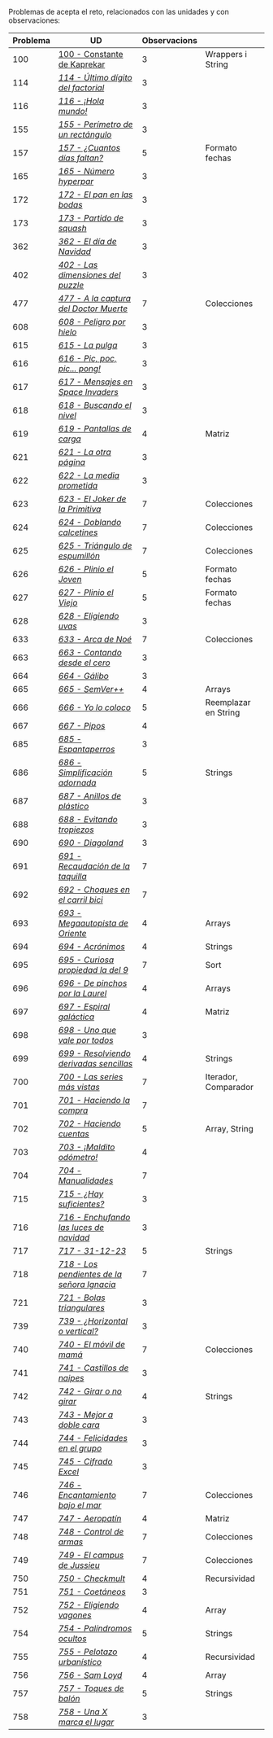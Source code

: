  Problemas de acepta el reto, relacionados con las unidades y con observaciones:

| **Problema** | **UD**                                                       | **Observacions** |                      |
| ------------ | ------------------------------------------------------------ | ---------------- | -------------------- |
| 100          | [100 - Constante de Kaprekar](https://aceptaelreto.com/problem/statement.php?id=100) | 3                | Wrappers i String    |
| 114          | *[114 - Último dígito del factorial](https://aceptaelreto.com/problem/statement.php?id=114)* | 3                |                      |
| 116          | *[116 - ¡Hola mundo!](https://aceptaelreto.com/problem/statement.php?id=116)* | 3                |                      |
| 155          | *[155 - Perímetro de un rectángulo](https://aceptaelreto.com/problem/statement.php?id=155)* | 3                |                      |
| 157          | *[157 - ¿Cuantos días faltan?](https://aceptaelreto.com/problem/statement.php?id=157)* | 5                | Formato fechas       |
| 165          | *[165 - Número hyperpar](https://aceptaelreto.com/problem/statement.php?id=165)* | 3                |                      |
| 172          | *[172 - El pan en las bodas](https://aceptaelreto.com/problem/statement.php?id=172)* | 3                |                      |
| 173          | *[173 - Partido de squash](https://aceptaelreto.com/problem/statement.php?id=173)* | 3                |                      |
| 362          | *[362 - El día de Navidad](https://aceptaelreto.com/problem/statement.php?id=362)* | 3                |                      |
| 402          | *[402 - Las dimensiones del puzzle](https://aceptaelreto.com/problem/statement.php?id=402)* | 3                |                      |
| 477          | *[477 - A la captura del Doctor Muerte](https://aceptaelreto.com/problem/statement.php?id=477)* | 7                | Colecciones          |
| 608          | *[608 - Peligro por hielo](https://aceptaelreto.com/problem/statement.php?id=608)* | 3                |                      |
| 615          | *[615 - La pulga](https://aceptaelreto.com/problem/statement.php?id=615)* | 3                |                      |
| 616          | *[616 - Pic, poc, pic... pong!](https://aceptaelreto.com/problem/statement.php?id=616)* | 3                |                      |
| 617          | *[617 - Mensajes en Space Invaders](https://aceptaelreto.com/problem/statement.php?id=617)* | 3                |                      |
| 618          | *[618 - Buscando el nivel](https://aceptaelreto.com/problem/statement.php?id=618)* | 3                |                      |
| 619          | *[619 - Pantallas de carga](https://aceptaelreto.com/problem/statement.php?id=619)* | 4                | Matriz               |
| 621          | *[621 - La otra página](https://aceptaelreto.com/problem/statement.php?id=621)* | 3                |                      |
| 622          | *[622 - La media prometida](https://aceptaelreto.com/problem/statement.php?id=622)* | 3                |                      |
| 623          | *[623 - El Joker de la Primitiva](https://aceptaelreto.com/problem/statement.php?id=623)* | 7                | Colecciones          |
| 624          | *[624 - Doblando calcetines](https://aceptaelreto.com/problem/statement.php?id=624)* | 7                | Colecciones          |
| 625          | *[625 - Triángulo de espumillón](https://aceptaelreto.com/problem/statement.php?id=625)* | 7                | Colecciones          |
| 626          | *[626 - Plinio el Joven](https://aceptaelreto.com/problem/statement.php?id=626)* | 5                | Formato fechas       |
| 627          | *[627 - Plinio el Viejo](https://aceptaelreto.com/problem/statement.php?id=627)* | 5                | Formato fechas       |
| 628          | *[628 - Eligiendo uvas](https://aceptaelreto.com/problem/statement.php?id=628)* | 3                |                      |
| 633          | *[633 - Arca de Noé](https://aceptaelreto.com/problem/statement.php?id=633)* | 7                | Colecciones          |
| 663          | *[663 - Contando desde el cero](https://aceptaelreto.com/problem/statement.php?id=663)* | 3                |                      |
| 664          | *[664 - Gálibo](https://aceptaelreto.com/problem/statement.php?id=664)* | 3                |                      |
| 665          | *[665 - SemVer++](https://aceptaelreto.com/problem/statement.php?id=665)* | 4                | Arrays               |
| 666          | *[666 - Yo lo coloco](https://aceptaelreto.com/problem/statement.php?id=666)* | 5                | Reemplazar en String |
| 667          | *[667 - Pipos](https://aceptaelreto.com/problem/statement.php?id=667)* | 4                |                      |
| 685          | *[685 - Espantaperros](https://aceptaelreto.com/problem/statement.php?id=685)* | 3                |                      |
| 686          | *[686 - Simplificación adornada](https://aceptaelreto.com/problem/statement.php?id=686)* | 5                | Strings              |
| 687          | *[687 - Anillos de plástico](https://aceptaelreto.com/problem/statement.php?id=687)* | 3                |                      |
| 688          | *[688 - Evitando tropiezos](https://aceptaelreto.com/problem/statement.php?id=688)* | 3                |                      |
| 690          | *[690 - Diagoland](https://aceptaelreto.com/problem/statement.php?id=690)* | 3                |                      |
| 691          | *[691 - Recaudación de la taquilla](https://aceptaelreto.com/problem/statement.php?id=691)* | 7                |                      |
| 692          | *[692 - Choques en el carril bici](https://aceptaelreto.com/problem/statement.php?id=692)* | 7                |                      |
| 693          | *[693 - Megaautopista de Oriente](https://aceptaelreto.com/problem/statement.php?id=693)* | 4                | Arrays               |
| 694          | *[694 - Acrónimos](https://aceptaelreto.com/problem/statement.php?id=694)* | 4                | Strings              |
| 695          | *[695 - Curiosa propiedad la del 9](https://aceptaelreto.com/problem/statement.php?id=695)* | 7                | Sort                 |
| 696          | *[696 - De pinchos por la Laurel](https://aceptaelreto.com/problem/statement.php?id=696)* | 4                | Arrays               |
| 697          | *[697 - Espiral galáctica](https://aceptaelreto.com/problem/statement.php?id=697)* | 4                | Matriz               |
| 698          | *[698 - Uno que vale por todos](https://aceptaelreto.com/problem/statement.php?id=698)* | 3                |                      |
| 699          | *[699 - Resolviendo derivadas sencillas](https://aceptaelreto.com/problem/statement.php?id=699)* | 4                | Strings              |
| 700          | *[700 - Las series más vistas](https://aceptaelreto.com/problem/statement.php?id=700)* | 7                | Iterador, Comparador |
| 701          | *[701 - Haciendo la compra](https://aceptaelreto.com/problem/statement.php?id=701)* | 7                |                      |
| 702          | *[702 - Haciendo cuentas](https://aceptaelreto.com/problem/statement.php?id=702)* | 5                | Array, String        |
| 703          | *[703 - ¡Maldito odómetro!](https://aceptaelreto.com/problem/statement.php?id=703)* | 4                |                      |
| 704          | *[704 - Manualidades](https://aceptaelreto.com/problem/statement.php?id=704)* | 7                |                      |
| 715          | *[715 - ¿Hay suficientes?](https://aceptaelreto.com/problem/statement.php?id=715)* | 3                |                      |
| 716          | *[716 - Enchufando las luces de navidad](https://aceptaelreto.com/problem/statement.php?id=716)* | 3                |                      |
| 717          | *[717 - 31-12-23](https://aceptaelreto.com/problem/statement.php?id=717)* | 5                | Strings              |
| 718          | *[718 - Los pendientes de la señora Ignacia](https://aceptaelreto.com/problem/statement.php?id=718)* | 7                |                      |
| 721          | *[721 - Bolas triangulares](https://aceptaelreto.com/problem/statement.php?id=721)* | 3                |                      |
| 739          | *[739 - ¿Horizontal o vertical?](https://aceptaelreto.com/problem/statement.php?id=739)* | 3                |                      |
| 740          | *[740 - El móvil de mamá](https://aceptaelreto.com/problem/statement.php?id=740)* | 7                | Colecciones          |
| 741          | *[741 - Castillos de naipes](https://aceptaelreto.com/problem/statement.php?id=741)* | 3                |                      |
| 742          | *[742 - Girar o no girar](https://aceptaelreto.com/problem/statement.php?id=742)* | 4                | Strings              |
| 743          | *[743 - Mejor a doble cara](https://aceptaelreto.com/problem/statement.php?id=743)* | 3                |                      |
| 744          | *[744 - Felicidades en el grupo](https://aceptaelreto.com/problem/statement.php?id=744)* | 3                |                      |
| 745          | *[745 - Cifrado Excel](https://aceptaelreto.com/problem/statement.php?id=745)* | 3                |                      |
| 746          | *[746 - Encantamiento bajo el mar](https://aceptaelreto.com/problem/statement.php?id=746)* | 7                | Colecciones          |
| 747          | *[747 - Aeropatín](https://aceptaelreto.com/problem/statement.php?id=747)* | 4                | Matriz               |
| 748          | *[748 - Control de armas](https://aceptaelreto.com/problem/statement.php?id=748)* | 7                | Colecciones          |
| 749          | *[749 - El campus de Jussieu](https://aceptaelreto.com/problem/statement.php?id=749)* | 7                | Colecciones          |
| 750          | *[750 - Checkmult](https://aceptaelreto.com/problem/statement.php?id=750)* | 4                | Recursividad         |
| 751          | *[751 - Coetáneos](https://aceptaelreto.com/problem/statement.php?id=751)* | 3                |                      |
| 752          | *[752 - Eligiendo vagones](https://aceptaelreto.com/problem/statement.php?id=752)* | 4                | Array                |
| 754          | *[754 - Palíndromos ocultos](https://aceptaelreto.com/problem/statement.php?id=754)* | 5                | Strings              |
| 755          | *[755 - Pelotazo urbanístico](https://aceptaelreto.com/problem/statement.php?id=755)* | 4                | Recursividad         |
| 756          | *[756 - Sam Loyd](https://aceptaelreto.com/problem/statement.php?id=756)* | 4                | Array                |
| 757          | *[757 - Toques de balón](https://aceptaelreto.com/problem/statement.php?id=757)* | 5                | Strings              |
| 758          | *[758 - Una X marca el lugar](https://aceptaelreto.com/problem/statement.php?id=758)* | 3                |                      |

